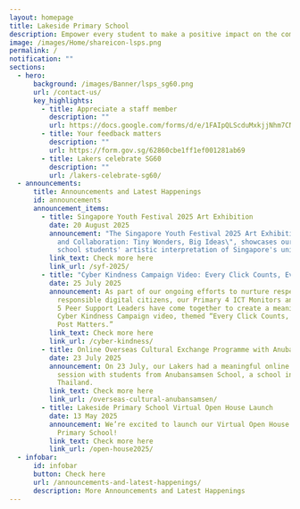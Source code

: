 ```yaml
---
layout: homepage
title: Lakeside Primary School
description: Empower every student to make a positive impact on the community.
image: /images/Home/shareicon-lsps.png
permalink: /
notification: ""
sections:
  - hero:
      background: /images/Banner/lsps_sg60.png
      url: /contact-us/
      key_highlights:
        - title: Appreciate a staff member
          description: ""
          url: https://docs.google.com/forms/d/e/1FAIpQLScduMxkjjNhm7CNWqHyKdTfFis0E7BoILxPVI4V3qnj01pgKg/viewform
        - title: Your feedback matters
          description: ""
          url: https://form.gov.sg/62860cbe1ff1ef001281ab69
        - title: Lakers celebrate SG60
          description: ""
          url: /lakers-celebrate-sg60/
  - announcements:
      title: Announcements and Latest Happenings
      id: announcements
      announcement_items:
        - title: Singapore Youth Festival 2025 Art Exhibition
          date: 20 August 2025
          announcement: "The Singapore Youth Festival 2025 Art Exhibition, themed \"Artist
            and Collaboration: Tiny Wonders, Big Ideas\", showcases our primary
            school students' artistic interpretation of Singapore's uniqueness."
          link_text: Check more here
          link_url: /syf-2025/
        - title: "Cyber Kindness Campaign Video: Every Click Counts, Every Post Matters"
          date: 25 July 2025
          announcement: As part of our ongoing efforts to nurture respectful and
            responsible digital citizens, our Primary 4 ICT Monitors and Primary
            5 Peer Support Leaders have come together to create a meaningful
            Cyber Kindness Campaign video, themed “Every Click Counts, Every
            Post Matters.”
          link_text: Check more here
          link_url: /cyber-kindness/
        - title: Online Overseas Cultural Exchange Programme with Anubansamsen School
          date: 23 July 2025
          announcement: On 23 July, our Lakers had a meaningful online cultural exchange
            session with students from Anubansamsen School, a school in Bangkok,
            Thailand.
          link_text: Check more here
          link_url: /overseas-cultural-anubansamsen/
        - title: Lakeside Primary School Virtual Open House Launch
          date: 13 May 2025
          announcement: We’re excited to launch our Virtual Open House for Lakeside
            Primary School!
          link_text: Check more here
          link_url: /open-house2025/
  - infobar:
      id: infobar
      button: Check here
      url: /announcements-and-latest-happenings/
      description: More Announcements and Latest Happenings
---
```


